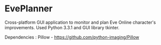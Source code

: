 EvePlanner
==========

Cross-platform GUI application to monitor and plan Eve Online character's improvements.
Used Python 3.3.1 and GUI library tkinter.

Dependencies :
Pillow - https://github.com/python-imaging/Pillow
